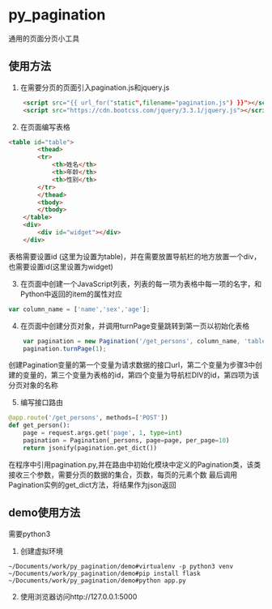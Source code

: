 # py_pagination
通用的页面分页小工具
## 使用方法
1. 在需要分页的页面引入pagination.js和jquery.js
```html
    <script src="{{ url_for("static",filename="pagination.js") }}"></script>
    <script src="https://cdn.bootcss.com/jquery/3.3.1/jquery.js"></script>
```
2. 在页面编写表格
```html
<table id="table">
        <thead>
        <tr>
            <th>姓名</th>
            <th>年龄</th>
            <th>性别</th>
        </tr>
        </thead>
        <tbody>
        </tbody>
    </table>
    <div>
        <div id="widget"></div>
    </div>
```
表格需要设置id (这里为设置为table)，并在需要放置导航栏的地方放置一个div，也需要设置id(这里设置为widget)

3. 在页面中创建一个JavaScript列表，列表的每一项为表格中每一项的名字，和Python中返回的item的属性对应
```javascript
var column_name = ['name','sex','age'];
```

4. 在页面中创建分页对象，并调用turnPage变量跳转到第一页以初始化表格
```javascript
    var pagination = new Pagination('/get_persons', column_name, 'table', 'widget', 'pagination');
    pagination.turnPage(1);
```
创建Pagination变量的第一个变量为请求数据的接口url，第二个变量为步骤3中创建的变量的，第三个变量为表格的id，第四个变量为导航栏DIV的id，第四项为该分页对象的名称

5. 编写接口路由
```python
@app.route('/get_persons', methods=['POST'])
def get_person():
    page = request.args.get('page', 1, type=int)
    pagination = Pagination(_persons, page=page, per_page=10)
    return jsonify(pagination.get_dict())
```
在程序中引用pagination.py,并在路由中初始化模块中定义的Pagination类，该类接收三个参数，需要分页的数据的集合，页数，每页的元素个数
最后调用Pagination实例的get_dict方法，将结果作为json返回

## demo使用方法
需要python3

1. 创建虚拟环境
```
~/Documents/work/py_pagination/demo#virtualenv -p python3 venv
~/Documents/work/py_pagination/demo#pip install flask
~/Documents/work/py_pagination/demo#python app.py
```
2. 使用浏览器访问http://127.0.0.1:5000
